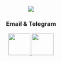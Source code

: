 <!-- Stat commits -->
<p align="center">
<a href="http://www.github.com/mrgsdev">
    <img src="https://github-readme-streak-stats.herokuapp.com/?user=mrgsdev&stroke=ffffff&background=1c1917&ring=0891b2&fire=0891b2&currStreakNum=ffffff&currStreakLabel=0891b2&sideNums=ffffff&sideLabels=ffffff&dates=ffffff&hide_border=true" /></a>
</p>

</h3>

<!-- Social Media   -->
 

<h3 align="center">Email & Telegram</h3>

<p align="center">
 <a href="mailto:mrgsdev@gmail.com">
    <img src="https://github.com/mrgsdev/mrgsdev/assets/157994617/52f18f38-1a72-4c23-85e8-cda60d627ce7" width="60" height="60"/>
 </a>
 <a href="https://t.me/mrgsdev"> 
    <img src="https://github.com/mrgsdev/mrgsdev/assets/157994617/1b13e8aa-ffaa-463b-bde3-274faa8b5f7f"  width="60" height="60"/>
 </a>
</p>
</center>  
 
 
<!-- (https://github.com/antonkomarev/github-profile-views-counter) -->

 <!--
 <h3 align="center">Languages and Tools:</h3>
 <p align="center">
 <a href="https://developer.apple.com/xcode/">
    <img src="https://github.com/mrgsdev/mrgsdev/assets/157994617/5a0c51a4-23bc-493e-a70f-df726ca87972" alt="xcode" width="70" height="70"/>
</a>
 <a href="https://www.swift.org/documentation/">
    <img src="https://github.com/mrgsdev/mrgsdev/assets/157994617/5940aa10-f69f-450f-8141-be08db8f6165" alt="swift" width="70" height="70"/>
</a> 
 <a href="https://github.com/">
    <img src="https://github.com/mrgsdev/mrgsdev/assets/157994617/607a52eb-f55e-4381-be3d-4050ac1a34f0" alt="git" width="70" height="70"/>
</a> 
 <a href="https://git-fork.com/">
    <img src="https://github.com/mrgsdev/mrgsdev/assets/157994617/1d74ce50-da6b-4b66-8d63-c8d5908d1641" alt="fork" width="70" height="70"/>
</a> 
</p>
 <p align="center">
 <a href="https://www.sourcetreeapp.com/">
    <img src="https://github.com/mrgsdev/mrgsdev/assets/157994617/890c6774-523c-4bb2-92bc-89538f48619a" alt="sourcetree" width="70" height="70"/>
</a> 
 <a href="https://www.firebase.com/">
    <img src="https://github.com/mrgsdev/mrgsdev/assets/157994617/2b493f83-61a4-4ca3-b763-da5749c0c4a2" alt="firebase" width="70" height="70"/>
</a> 
 <a href="https://www.adobe.com/products/photoshop.html">
    <img src="https://github.com/mrgsdev/mrgsdev/assets/157994617/fcb48313-8e2e-45c3-80f9-cf68302fe347" alt="photoshop" width="70" height="70"/>
</a>  

 <a href="https://www.figma.com/">
    <img src="https://github.com/mrgsdev/mrgsdev/assets/157994617/6aaed9b8-cba3-4066-b5cf-024b62831916" alt="figma" width="70" height="70"/>
</a>
 
 <h3 align="center">Hobbies</h3>
 <p align="center">
 <a href="https://www.image-line.com/fl-studio/">
    <img src="https://github.com/mrgsdev/mrgsdev/assets/157994617/34f97a7b-7033-4c57-a29e-45c38f33f0b3" alt="fl" width="70" height="70"/>
</a>
 <a href="https://www.ableton.com/">
    <img src="https://github.com/mrgsdev/mrgsdev/assets/157994617/c5d476ba-db6a-4ff4-b6cb-3c8e18b064e5" alt="ableton" width="70" height="70"/>
</a> 

 
 <a href="https://www.blackmagicdesign.com/products/davinciresolve">
    <img src="https://github.com/mrgsdev/mrgsdev/assets/157994617/37bc87c0-1aa7-43ed-a195-f080e0c16398" alt="resolve" width="70" height="70"/>
</a> 

</p>

 -->
